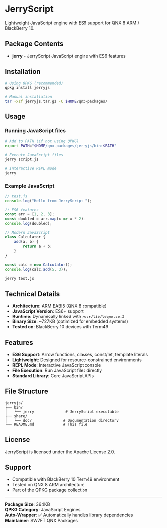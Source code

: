 # JerryScript

Lightweight JavaScript engine with ES6 support for QNX 8 ARM / BlackBerry 10.

## Package Contents

- **jerry** - JerryScript JavaScript engine with ES6 features

## Installation

```bash
# Using QPKG (recommended)
qpkg install jerryjs

# Manual installation
tar -xzf jerryjs.tar.gz -C $HOME/qnx-packages/
```

## Usage

### Running JavaScript files
```bash
# Add to PATH (if not using QPKG)
export PATH="$HOME/qnx-packages/jerryjs/bin:$PATH"

# Execute JavaScript files
jerry script.js

# Interactive REPL mode
jerry
```

### Example JavaScript
```javascript
// test.js
console.log("Hello from JerryScript!");

// ES6 features
const arr = [1, 2, 3];
const doubled = arr.map(x => x * 2);
console.log(doubled);

// Modern JavaScript
class Calculator {
    add(a, b) {
        return a + b;
    }
}

const calc = new Calculator();
console.log(calc.add(5, 3));
```

```bash
jerry test.js
```

## Technical Details

- **Architecture**: ARM EABI5 (QNX 8 compatible)
- **JavaScript Version**: ES6+ support
- **Runtime**: Dynamically linked with `/usr/lib/ldqnx.so.2`
- **Binary Size**: ~727KB (optimized for embedded systems)
- **Tested on**: BlackBerry 10 devices with Term49

## Features

- **ES6 Support**: Arrow functions, classes, const/let, template literals
- **Lightweight**: Designed for resource-constrained environments
- **REPL Mode**: Interactive JavaScript console
- **File Execution**: Run JavaScript files directly
- **Standard Library**: Core JavaScript APIs

## File Structure

```
jerryjs/
├── bin/
│   └── jerry              # JerryScript executable
├── share/
│   └── doc/              # Documentation directory
└── README.md             # This file
```

## License

JerryScript is licensed under the Apache License 2.0.

## Support

- Compatible with BlackBerry 10 Term49 environment
- Tested on QNX 8 ARM architecture
- Part of the QPKG package collection

---

**Package Size**: 364KB  
**QPKG Category**: JavaScript Engines  
**Auto-Wrapper**: ✅ Automatically handles library dependencies  
**Maintainer**: SW7FT QNX Packages 
